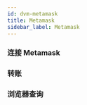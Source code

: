 ```yaml
---
id: dvm-metamask
title: Metamask
sidebar_label: Metamask
---
```


### 连接 Metamask

### 转账

### 浏览器查询



